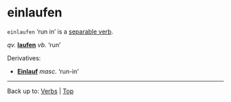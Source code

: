# einlaufen

`einlaufen` ‘run in’ is a [separable verb](../../separableVerbs.md).

*qv.* **[laufen](../../l/la/laufen.md)** *vb.* ‘run’

Derivatives:
- **[Einlauf](../../../nouns/e/ei/Einlauf.md)** *masc.* ‘run-in’

----

Back up to: [Verbs](../../index.md) | [Top](../../../index.md)
